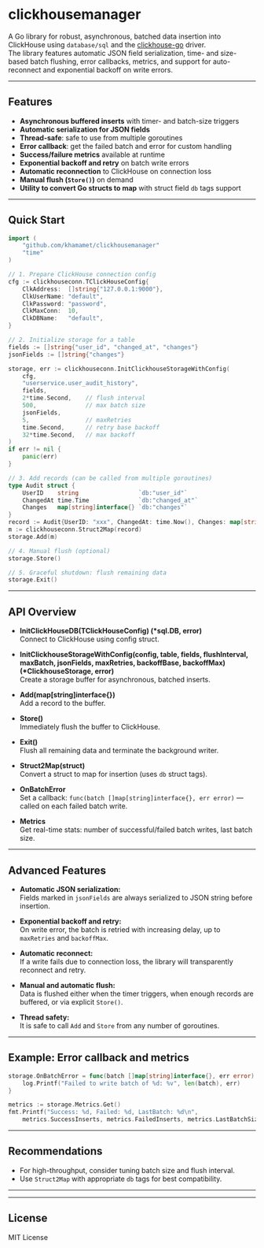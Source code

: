 # clickhousemanager

A Go library for robust, asynchronous, batched data insertion into ClickHouse using `database/sql` and the [clickhouse-go](https://github.com/ClickHouse/clickhouse-go) driver.  
The library features automatic JSON field serialization, time- and size-based batch flushing, error callbacks, metrics, and support for auto-reconnect and exponential backoff on write errors.

---

## Features

- **Asynchronous buffered inserts** with timer- and batch-size triggers
- **Automatic serialization for JSON fields**
- **Thread-safe**: safe to use from multiple goroutines
- **Error callback**: get the failed batch and error for custom handling
- **Success/failure metrics** available at runtime
- **Exponential backoff and retry** on batch write errors
- **Automatic reconnection** to ClickHouse on connection loss
- **Manual flush (`Store()`)** on demand
- **Utility to convert Go structs to map** with struct field `db` tags support

---

## Quick Start

```go
import (
    "github.com/khamamet/clickhousemanager"
    "time"
)

// 1. Prepare ClickHouse connection config
cfg := clickhouseconn.TClickHouseConfig{
    ClkAddress:  []string{"127.0.0.1:9000"},
    ClkUserName: "default",
    ClkPassword: "password",
    ClkMaxConn:  10,
    ClkDBName:   "default",
}

// 2. Initialize storage for a table
fields := []string{"user_id", "changed_at", "changes"}
jsonFields := []string{"changes"}

storage, err := clickhouseconn.InitClickhouseStorageWithConfig(
    cfg,
    "userservice.user_audit_history",
    fields,
    2*time.Second,    // flush interval
    500,              // max batch size
    jsonFields,
    5,                // maxRetries
    time.Second,      // retry base backoff
    32*time.Second,   // max backoff
)
if err != nil {
    panic(err)
}

// 3. Add records (can be called from multiple goroutines)
type Audit struct {
    UserID    string                 `db:"user_id"`
    ChangedAt time.Time              `db:"changed_at"`
    Changes   map[string]interface{} `db:"changes"`
}
record := Audit{UserID: "xxx", ChangedAt: time.Now(), Changes: map[string]interface{}{"field": "value"}}
m := clickhouseconn.Struct2Map(record)
storage.Add(m)

// 4. Manual flush (optional)
storage.Store()

// 5. Graceful shutdown: flush remaining data
storage.Exit()
```

---

## API Overview

- **InitClickHouseDB(TClickHouseConfig) (\*sql.DB, error)**  
  Connect to ClickHouse using config struct.

- **InitClickhouseStorageWithConfig(config, table, fields, flushInterval, maxBatch, jsonFields, maxRetries, backoffBase, backoffMax) (\*ClickhouseStorage, error)**  
  Create a storage buffer for asynchronous, batched inserts.

- **Add(map[string]interface{})**  
  Add a record to the buffer.

- **Store()**  
  Immediately flush the buffer to ClickHouse.

- **Exit()**  
  Flush all remaining data and terminate the background writer.

- **Struct2Map(struct)**  
  Convert a struct to map for insertion (uses `db` struct tags).

- **OnBatchError**  
  Set a callback: `func(batch []map[string]interface{}, err error)` — called on each failed batch write.

- **Metrics**  
  Get real-time stats: number of successful/failed batch writes, last batch size.

---

## Advanced Features

- **Automatic JSON serialization:**  
  Fields marked in `jsonFields` are always serialized to JSON string before insertion.

- **Exponential backoff and retry:**  
  On write error, the batch is retried with increasing delay, up to `maxRetries` and `backoffMax`.

- **Automatic reconnect:**  
  If a write fails due to connection loss, the library will transparently reconnect and retry.

- **Manual and automatic flush:**  
  Data is flushed either when the timer triggers, when enough records are buffered, or via explicit `Store()`.

- **Thread safety:**  
  It is safe to call `Add` and `Store` from any number of goroutines.

---

## Example: Error callback and metrics

```go
storage.OnBatchError = func(batch []map[string]interface{}, err error) {
    log.Printf("Failed to write batch of %d: %v", len(batch), err)
}

metrics := storage.Metrics.Get()
fmt.Printf("Success: %d, Failed: %d, LastBatch: %d\n",
    metrics.SuccessInserts, metrics.FailedInserts, metrics.LastBatchSize)
```

---

## Recommendations

- For high-throughput, consider tuning batch size and flush interval.
- Use `Struct2Map` with appropriate `db` tags for best compatibility.

---


---

## License

MIT License